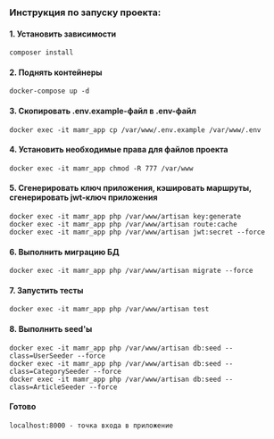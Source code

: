 ### Инструкция по запуску проекта:

#### 1. Установить зависимости

```
composer install
```

#### 2. Поднять контейнеры

```
docker-compose up -d
```

#### 3. Скопировать .env.example-файл в .env-файл

```
docker exec -it mamr_app cp /var/www/.env.example /var/www/.env
```

#### 4. Установить необходимые права для файлов проекта

```
docker exec -it mamr_app chmod -R 777 /var/www
```

#### 5. Сгенерировать ключ приложения, кэшировать маршруты, сгенерировать jwt-ключ приложения

```
docker exec -it mamr_app php /var/www/artisan key:generate
docker exec -it mamr_app php /var/www/artisan route:cache
docker exec -it mamr_app php /var/www/artisan jwt:secret --force
```


#### 6. Выполнить миграцию БД

```
docker exec -it mamr_app php /var/www/artisan migrate --force
```

#### 7. Запустить тесты

```
docker exec -it mamr_app php /var/www/artisan test
```

#### 8. Выполнить seed'ы

```
docker exec -it mamr_app php /var/www/artisan db:seed --class=UserSeeder --force
docker exec -it mamr_app php /var/www/artisan db:seed --class=CategorySeeder --force
docker exec -it mamr_app php /var/www/artisan db:seed --class=ArticleSeeder --force
```

#### Готово
```
localhost:8000 - точка входа в приложение
```

